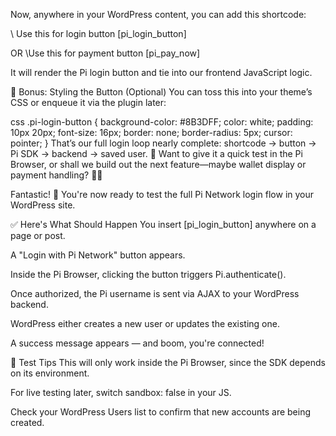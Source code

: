 Now, anywhere in your WordPress content, you can add this shortcode:

\\ Use this for login button
[pi_login_button]

OR
\\Use this for payment button
[pi_pay_now]

It will render the Pi login button and tie into our frontend JavaScript logic.



💅 Bonus: Styling the Button (Optional)
You can toss this into your theme’s CSS or enqueue it via the plugin later:

css
.pi-login-button {
    background-color: #8B3DFF;
    color: white;
    padding: 10px 20px;
    font-size: 16px;
    border: none;
    border-radius: 5px;
    cursor: pointer;
}
That’s our full login loop nearly complete: shortcode → button → Pi SDK → backend → saved user. 🔁 Want to give it a quick test in the Pi Browser, or shall we build out the next feature—maybe wallet display or payment handling? 🔄💸



Fantastic! 🎉 You're now ready to test the full Pi Network login flow in your WordPress site.

✅ Here's What Should Happen
You insert [pi_login_button] anywhere on a page or post.

A "Login with Pi Network" button appears.

Inside the Pi Browser, clicking the button triggers Pi.authenticate().

Once authorized, the Pi username is sent via AJAX to your WordPress backend.

WordPress either creates a new user or updates the existing one.

A success message appears — and boom, you're connected!

🧪 Test Tips
This will only work inside the Pi Browser, since the SDK depends on its environment.

For live testing later, switch sandbox: false in your JS.

Check your WordPress Users list to confirm that new accounts are being created.